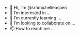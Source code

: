 - 👋 Hi, I’m @srhmichelleaspen
- 👀 I’m interested in ...
- 🌱 I’m currently learning ...
- 💞️ I’m looking to collaborate on ...
- 📫 How to reach me ...

<!---
srhmichelleaspen/srhmichelleaspen is a ✨ special ✨ repository because its `README.md` (this file) appears on your GitHub profile.
You can click the Preview link to take a look at your changes.
--->
